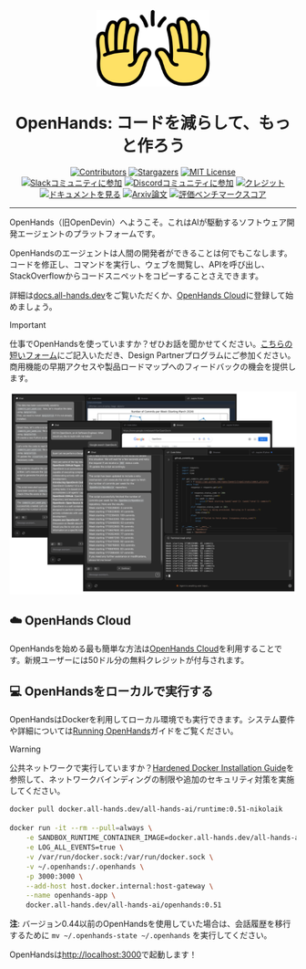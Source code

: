 <a name="readme-top"></a>

<div align="center">
  <img src="./docs/static/img/logo.png" alt="Logo" width="200">
  <h1 align="center">OpenHands: コードを減らして、もっと作ろう</h1>
</div>

<div align="center">
  <a href="https://github.com/All-Hands-AI/OpenHands/graphs/contributors"><img src="https://img.shields.io/github/contributors/All-Hands-AI/OpenHands?style=for-the-badge&color=blue" alt="Contributors"></a>
  <a href="https://github.com/All-Hands-AI/OpenHands/stargazers"><img src="https://img.shields.io/github/stars/All-Hands-AI/OpenHands?style=for-the-badge&color=blue" alt="Stargazers"></a>
  <a href="https://github.com/All-Hands-AI/OpenHands/blob/main/LICENSE"><img src="https://img.shields.io/github/license/All-Hands-AI/OpenHands?style=for-the-badge&color=blue" alt="MIT License"></a>
  <br/>
  <a href="https://join.slack.com/t/openhands-ai/shared_invite/zt-3847of6xi-xuYJIPa6YIPg4ElbDWbtSA"><img src="https://img.shields.io/badge/Slack-Join%20Us-red?logo=slack&logoColor=white&style=for-the-badge" alt="Slackコミュニティに参加"></a>
  <a href="https://discord.gg/ESHStjSjD4"><img src="https://img.shields.io/badge/Discord-Join%20Us-purple?logo=discord&logoColor=white&style=for-the-badge" alt="Discordコミュニティに参加"></a>
  <a href="https://github.com/All-Hands-AI/OpenHands/blob/main/CREDITS.md"><img src="https://img.shields.io/badge/Project-Credits-blue?style=for-the-badge&color=FFE165&logo=github&logoColor=white" alt="クレジット"></a>
  <br/>
  <a href="https://docs.all-hands.dev/usage/getting-started"><img src="https://img.shields.io/badge/Documentation-000?logo=googledocs&logoColor=FFE165&style=for-the-badge" alt="ドキュメントを見る"></a>
  <a href="https://arxiv.org/abs/2407.16741"><img src="https://img.shields.io/badge/Paper%20on%20Arxiv-000?logoColor=FFE165&logo=arxiv&style=for-the-badge" alt="Arxiv論文"></a>
  <a href="https://docs.google.com/spreadsheets/d/1wOUdFCMyY6Nt0AIqF705KN4JKOWgeI4wUGUP60krXXs/edit?gid=0#gid=0"><img src="https://img.shields.io/badge/Benchmark%20score-000?logoColor=FFE165&logo=huggingface&style=for-the-badge" alt="評価ベンチマークスコア"></a>
  <hr>
</div>

OpenHands（旧OpenDevin）へようこそ。これはAIが駆動するソフトウェア開発エージェントのプラットフォームです。

OpenHandsのエージェントは人間の開発者ができることは何でもこなします。コードを修正し、コマンドを実行し、ウェブを閲覧し、APIを呼び出し、StackOverflowからコードスニペットをコピーすることさえできます。

詳細は[docs.all-hands.dev](https://docs.all-hands.dev)をご覧いただくか、[OpenHands Cloud](https://app.all-hands.dev)に登録して始めましょう。

> [!IMPORTANT]
> 仕事でOpenHandsを使っていますか？ぜひお話を聞かせてください。[こちらの短いフォーム](https://docs.google.com/forms/d/e/1FAIpQLSet3VbGaz8z32gW9Wm-Grl4jpt5WgMXPgJ4EDPVmCETCBpJtQ/viewform)にご記入いただき、Design Partnerプログラムにご参加ください。商用機能の早期アクセスや製品ロードマップへのフィードバックの機会を提供します。

![アプリのスクリーンショット](./docs/static/img/screenshot.png)

## ☁️ OpenHands Cloud
OpenHandsを始める最も簡単な方法は[OpenHands Cloud](https://app.all-hands.dev)を利用することです。新規ユーザーには50ドル分の無料クレジットが付与されます。

## 💻 OpenHandsをローカルで実行する

OpenHandsはDockerを利用してローカル環境でも実行できます。システム要件や詳細については[Running OpenHands](https://docs.all-hands.dev/usage/installation)ガイドをご覧ください。

> [!WARNING]
> 公共ネットワークで実行していますか？[Hardened Docker Installation Guide](https://docs.all-hands.dev/usage/runtimes/docker#hardened-docker-installation)を参照して、ネットワークバインディングの制限や追加のセキュリティ対策を実施してください。

```bash
docker pull docker.all-hands.dev/all-hands-ai/runtime:0.51-nikolaik

docker run -it --rm --pull=always \
    -e SANDBOX_RUNTIME_CONTAINER_IMAGE=docker.all-hands.dev/all-hands-ai/runtime:0.51-nikolaik \
    -e LOG_ALL_EVENTS=true \
    -v /var/run/docker.sock:/var/run/docker.sock \
    -v ~/.openhands:/.openhands \
    -p 3000:3000 \
    --add-host host.docker.internal:host-gateway \
    --name openhands-app \
    docker.all-hands.dev/all-hands-ai/openhands:0.51
```

**注**: バージョン0.44以前のOpenHandsを使用していた場合は、会話履歴を移行するために `mv ~/.openhands-state ~/.openhands` を実行してください。

OpenHandsは[http://localhost:3000](http://localhost:3000)で起動します！
